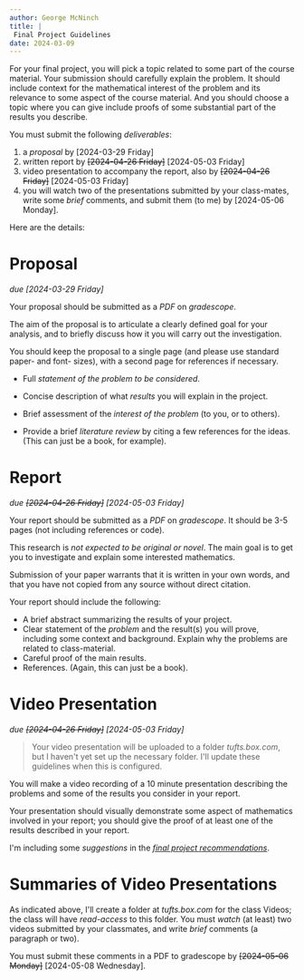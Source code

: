 ```yaml
---
author: George McNinch
title: |
 Final Project Guidelines
date: 2024-03-09
---
```


For your final project, you will pick a topic related to some part of
the course material.  Your submission should carefully explain the
problem. It should include context for the mathematical interest of
the problem and its relevance to some aspect of the course
material. And you should choose a topic where you can give include
proofs of some substantial part of the results you describe.

You must submit the following *deliverables*:

1. a *proposal* by [2024-03-29 Friday]
2. written report by ~~[2024-04-26 Friday]~~ [2024-05-03 Friday]
3. video presentation to accompany the report, also by ~~[2024-04-26 Friday]~~ [2024-05-03 Friday]
4. you will watch two of the presentations submitted by your class-mates, 
   write some *brief* comments, and submit them (to me) by [2024-05-06 Monday].

Here are the details:

# Proposal 

*due [2024-03-29 Friday]* 

Your proposal should be submitted as a *PDF* on *gradescope*.

The aim of the proposal is to articulate a clearly defined goal for
your analysis, and to briefly discuss how it you will carry out the
investigation. 

You should keep the proposal to a single page (and please use standard
paper- and font- sizes), with a second page for references if necessary.

-  Full *statement of the problem to be considered*. 
-  Concise description of what *results* you will explain in the project.
-  Brief assessment of the *interest of the problem* (to you, or to
   others).

-  Provide a brief *literature review* by citing a few references for
   the ideas. (This can just be a book, for example).


# Report

*due ~~[2024-04-26 Friday]~~ [2024-05-03 Friday]*

Your report should be submitted as a *PDF* on *gradescope*. It should
be 3-5 pages (not including references or code).

This research is *not expected to be original or novel*. The main goal
is to get you to investigate and explain some interested mathematics.

Submission of your paper warrants that it is written in your own
words, and that you have not copied from any source without direct
citation.

Your report should include the following:

-  A brief abstract summarizing the results of your project.
-  Clear statement of the *problem* and the result(s) you will prove,
   including some context and background. Explain why the problems
   are related to class-material.
-  Careful proof of the main results.
-  References. (Again, this can just be a book).

# Video Presentation

*due ~~[2024-04-26 Friday]~~ [2024-05-03 Friday]*

> Your video presentation will be uploaded to a folder
> *tufts.box.com*, but I haven't yet set up the necessary folder. I'll
> update these guidelines when this is configured.

You will make a video recording of a 10 minute presentation describing
the problems and some of the results you consider in your report.

Your presentation should visually demonstrate some aspect of
mathematics involved in your report; you should give the proof of at
least one of the results described in your report.

I'm including some *suggestions* in the [*final project
recommendations*](final-project-recommendations.html).

# Summaries of Video Presentations

As indicated above, I'll create a folder at *tufts.box.com* for the
class Videos; the class will have *read-access* to this folder.  You
must *watch* (at least) two videos submitted by your classmates, and
write *brief* comments (a paragraph or two).

You must submit these comments in a PDF to gradescope by ~~[2024-05-06
Monday]~~ [2024-05-08 Wednesday].


